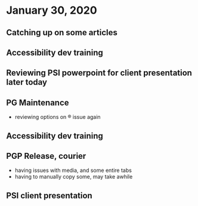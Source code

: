 # January 30, 2020

## Catching up on some articles

## Accessibility dev training

## Reviewing PSI powerpoint for client presentation later today

## PG Maintenance
- reviewing options on ® issue again

## Accessibility dev training

## PGP Release, courier
- having issues with media, and some entire tabs
- having to manually copy some, may take awhile

## PSI client presentation
